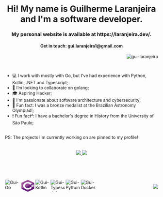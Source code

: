 <div align="center">
  <h1> Hi! My name is Guilherme Laranjeira and I'm a software developer. </h1>
  <h3>My personal website is available at https://laranjeira.dev/.</h3> 
  <h4>Get in touch: gui.laranjeira1@gmail.com</h4>
  <p align="right"> <img src="https://komarev.com/ghpvc/?username=gui-laranjeira&label=Profile%20views&color=0e75b6&style=flat" alt="gui-laranjeira" /> </p>
  <br>
</div>

- 💻 I work with mostly with Go, but I've had experience with Python, Kotlin, .NET and Typescript;
- 🔭 I’m looking to collaborate on golang;
- 🎓 Aspiring Hacker;
- :iphone: I'm passionate about software architecture and cybersecurity;
- 🥉 Fun fact: I was a bronze medalist at the Brazilian Astronomy Olympiad!;
- :exclamation: Fun fact²: I have a bachelor's degree in History from the University of São Paulo;
<br>
PS: The projects I'm currently working on are pinned to my profile!
</br>
<br></br>
<div align="center" style="">
  <a href="https://github.com/gui-laranjeira">  
  <img height="175em" src="https://github-readme-stats.vercel.app/api?username=gui-laranjeira&show_icons=false&theme=dracula&include_all_commits=true&count_private=true"/>
  <img height="175em" src="https://github-readme-stats.vercel.app/api/top-langs/?username=gui-laranjeira&layout=compact&langs_count=7&theme=dracula&hide=css,html"/>
</div>
    
</br></br>
<div style="display: inline_block"><br>
  <img align="left" alt="Gui-Go" height="40" width="50" src="https://cdn.jsdelivr.net/gh/devicons/devicon/icons/go/go-original-wordmark.svg" />
  <img align="left" alt="Gui-Csharp" height="40" width="50" src="https://raw.githubusercontent.com/devicons/devicon/master/icons/csharp/csharp-original.svg">
  <img align="left" alt="Gui-Kotlin" height="40" width="50" src="https://cdn.jsdelivr.net/gh/devicons/devicon@latest/icons/kotlin/kotlin-original.svg" />
  <img align="left" alt="Gui-Typescript" height="40" width="50" src="https://cdn.jsdelivr.net/gh/devicons/devicon/icons/typescript/typescript-original.svg" />
  <img align="left" alt="Gui-Python" height="40" width="50" src="https://cdn.jsdelivr.net/gh/devicons/devicon/icons/python/python-original.svg" />
  <img align="left" alt="Gui-Docker" height="40" width="50" src="https://cdn.jsdelivr.net/gh/devicons/devicon/icons/docker/docker-plain.svg" />


  <a href="https://www.linkedin.com/in/guilherme-laranjeira-rodrigues/" target="_blank"><img align = "right" src="https://img.shields.io/badge/-LinkedIn-%230077B5?style=for-the-badge&logo=linkedin&logoColor=white" target="_blank"></a>
 
</div>




